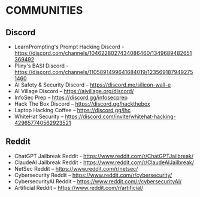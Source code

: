 # COMMUNITIES
## Discord
- LearnPrompting's Prompt Hacking Discord - https://discord.com/channels/1046228027434086460/1349689482651369492
- Pliny's BASI Discord - https://discord.com/channels/1105891499641684019/1235691879492751460
- AI Safety & Security Discord – https://discord.me/silicon-wall-e
- AI Village Discord – https://aivillage.org/discord/
- InfoSec Prep – https://discord.gg/infosecprep
- Hack The Box Discord – https://discord.gg/hackthebox
- Laptop Hacking Coffee – https://discord.gg/lhc
- WhiteHat Security – https://discord.com/invite/whitehat-hacking-429657740562923521

## Reddit
- ChatGPT Jailbreak Reddit - https://www.reddit.com/r/ChatGPTJailbreak/
- ClaudeAI Jailbreak Reddit - https://www.reddit.com/r/ClaudeAIJailbreak/
- NetSec Reddit – https://www.reddit.com/r/netsec/
- Cybersecurity Reddit – https://www.reddit.com/r/cybersecurity/
- CybersecurityAI Reddit – https://www.reddit.com/r/cybersecurityAI/
- Artificial Reddit – https://www.reddit.com/r/artificial/
